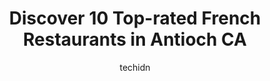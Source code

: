 ---
layout: ampstory
image: https://i0.wp.com/www.depkes.org/wp-content/uploads/2023/06/french-restaurants-0-in-antioch-ca-1685840360.jpeg?resize=640,853
author: techidn
featured: false
description: Discover the impressive array of French Restaurants options in Antioch CA, where you can find 10 of the largest French Restaurants establishments in the area. From renowned classics to hidde
title: Discover 10 Top-rated French Restaurants in Antioch CA
cover:
   title: Discover 10 Top-rated French Restaurants in Antioch CA
   subtitle: Rickpate
   background: https://www.depkes.org/wp-content/uploads/2023/06/french-restaurants-0-in-antioch-ca-1685840360.jpeg

pages: 
 - layout: thirds
   top: <h1>#1 Sylvias Country Kitchen</h1>
   bottom: "<p>I recently had the pleasure of enjoying a delightful breakfast at Sylvias Country Kitchen, and I must say it was a truly satisfying and memorable experience. From the mo</p>"
   background: https://www.depkes.org/wp-content/uploads/2023/06/french-restaurants-1-in-antioch-ca-1685840361.jpeg
   backgroundblur: true
 - layout: thirds
   top: <h1>#2 Smiths Landing Seafood Grill</h1>
   bottom: "<p>Wow!  The view at Dinner matches the quality of the food served. As I am here for work, my wife and I tried this restaurant the first night. There were so many tasty opti</p>"
   background: https://www.depkes.org/wp-content/uploads/2023/06/french-restaurants-2-in-antioch-ca-1685840361.jpeg
   cta:
      link: https://www.depkes.org/blog/discover-10-top-rated-french-restaurants-in-antioch-ca/
      text: Discover 10 Top-rated French Restaurants in Antioch CA
 - layout: thirds
   top: <h1>#3 Celias Mexican Restaurant</h1>
   bottom: "<p>523 W 10th St, Antioch, CA 94509, United States</p>"
   background: https://www.depkes.org/wp-content/uploads/2023/06/french-restaurants-3-in-antioch-ca-1685840362.png
   cta:
      link: https://www.depkes.org/blog/discover-10-top-rated-french-restaurants-in-antioch-ca/
      text: Discover 10 Top-rated French Restaurants in Antioch CA
 - layout: thirds
   top: <h1>#4 Monicas Riverview</h1>
   bottom: "<p>1 I St, Antioch, CA 94509, United States</p>"
   background: https://images.unsplash.com/photo-1536745287225-21d689278fd1?ixlib=rb-4.0.3&ixid=MnwxMjA3fDB8MHxwaG90by1wYWdlfHx8fGVufDB8fHx8&auto=format&fit=crop&w=640&h=853&q=80
   cta:
      link: https://www.depkes.org/blog/discover-10-top-rated-french-restaurants-in-antioch-ca/
      text: Discover 10 Top-rated French Restaurants in Antioch CA
 - layout: thirds
   top: <h1>#5 The Original Mels Diner</h1>
   bottom: "<p>4827 Lone Tree Wy, Antioch, CA 94531, United States</p>"
   background: https://images.unsplash.com/photo-1564951434112-64d74cc2a2d7?ixlib=rb-4.0.3&ixid=MnwxMjA3fDB8MHxwaG90by1wYWdlfHx8fGVufDB8fHx8&auto=format&fit=crop&w=640&h=853&q=80
   cta:
      link: https://www.depkes.org/blog/discover-10-top-rated-french-restaurants-in-antioch-ca/
      text: Discover 10 Top-rated French Restaurants in Antioch CA
 - layout: thirds
   top: <h1>#6 Bridgehead Cafe</h1>
   bottom: "<p>2415 E 18th St, Antioch, CA 94509, United States</p>"
   background: https://images.unsplash.com/photo-1522441815192-d9f04eb0615c?ixlib=rb-4.0.3&ixid=MnwxMjA3fDB8MHxwaG90by1wYWdlfHx8fGVufDB8fHx8&auto=format&fit=crop&w=640&h=853&q=80
   cta:
      link: https://www.depkes.org/blog/discover-10-top-rated-french-restaurants-in-antioch-ca/
      text: Discover 10 Top-rated French Restaurants in Antioch CA
 - layout: thirds
   top: <h1>#7 Da Nang Tourane Vietnamese Restaurant</h1>
   bottom: "<p>4393 Hillcrest Ave, Antioch, CA 94531, United States</p>"
   background: https://images.unsplash.com/photo-1602536052359-ef94c21c5948?ixlib=rb-4.0.3&ixid=MnwxMjA3fDB8MHxwaG90by1wYWdlfHx8fGVufDB8fHx8&auto=format&fit=crop&w=640&h=853&q=80
   cta:
      link: https://www.depkes.org/blog/discover-10-top-rated-french-restaurants-in-antioch-ca/
      text: Discover 10 Top-rated French Restaurants in Antioch CA
 - layout: thirds
   middle: Continue reading...
   background: https://images.unsplash.com/photo-1567095761054-7a02e69e5c43?ixlib=rb-4.0.3&ixid=MnwxMjA3fDB8MHxwaG90by1wYWdlfHx8fGVufDB8fHx8&auto=format&fit=crop&w=640&h=853&q=80
   cta:
      link: https://www.depkes.org/blog/discover-10-top-rated-french-restaurants-in-antioch-ca/
      text: Discover 10 Top-rated French Restaurants in Antioch CA
      
---